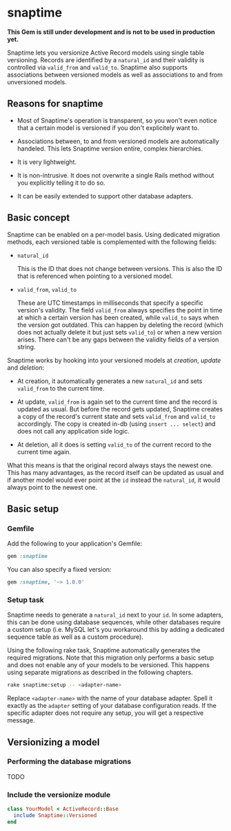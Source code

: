 # snaptime

**This Gem is still under development and is not to be used in production yet.**

Snaptime lets you versionize Active Record models using single table versioning.
Records are identified by a `natural_id` and their validity is controlled via
`valid_from` and `valid_to`. Snaptime also supports associations between
versioned models as well as associations to and from unversioned models.

## Reasons for snaptime

* Most of Snaptime's operation is transparent, so you won't even notice that
  a certain model is versioned if you don't explicitely want to.

* Associations between, to and from versioned models are automatically handeled.
  This lets Snaptime version entire, complex hierarchies.

* It is very lightweight.

* It is non-intrusive. It does not overwrite a single Rails method without
  you explicitly telling it to do so.

* It can be easily extended to support other database adapters.

## Basic concept

Snaptime can be enabled on a per-model basis. Using dedicated migration methods,
each versioned table is complemented with the following fields:

- `natural_id`

  This is the ID that does not change between versions. This is also the ID
  that is referenced when pointing to a versioned model.

- `valid_from`, `valid_to`

  These are UTC timestamps in milliseconds that specify a specific version's
  validity. The field `valid_from` always specifies the point in time at which
  a certain version has been created, while `valid_to` says when the version
  got outdated. This can happen by deleting the record (which does not actually
  delete it but just sets `valid_to`) or when a new version arises. There can't
  be any gaps between the validity fields of a version string.

Snaptime works by hooking into your versioned models at *creation*, *update* and
*deletion*:

- At creation, it automatically generates a new `natural_id` and sets
  `valid_from` to the current time.

- At update, `valid_from` is again set to the current time and the record is
  updated as usual. But before the record gets updated, Snaptime creates a copy
  of the record's current state and sets `valid_from` and `valid_to`
  accordingly. The copy is created in-db (using `insert ... select`) and does
  not call any application side logic.

- At deletion, all it does is setting `valid_to` of the current record to the
  current time again.

What this means is that the original record always stays the newest one. This
has many advantages, as the record itself can be updated as usual and if another
model would ever point at the `id` instead the `natural_id`, it would always
point to the newest one.

## Basic setup

### Gemfile

Add the following to your application's Gemfile:

```ruby
gem :snaptime
```

You can also specify a fixed version:

```ruby
gem :snaptime, '~> 1.0.0'
```

### Setup task

Snaptime needs to generate a `natural_id` next to your `id`. In some adapters,
this can be done using database sequences, while other databases require a
custom setup (i.e. MySQL let's you workaround this by adding a dedicated
sequence table as well as a custom procedure).

Using the following rake task, Snaptime automatically generates the required
migrations. Note that this migration only performs a basic setup and does not
enable any of your models to be versioned. This happens using separate
migrations as described in the following chapters.

```bash
rake snaptime:setup -- <adapter-name>
```

Replace `<adapter-name>` with the name of your database adapter. Spell it
exactly as the `adapter` setting of your database configuration reads. If the
specific adapter does not require any setup, you will get a respective message.

## Versionizing a model

### Performing the database migrations

TODO

### Include the versionize module

```ruby
class YourModel < ActiveRecord::Base
  include Snaptime::Versioned
end
```
